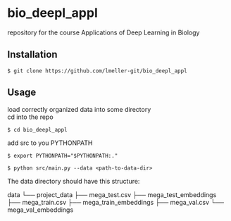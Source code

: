 # bio_deepl_appl

repository for the course Applications of Deep Learning in Biology

## Installation  

```$ git clone https://github.com/lmeller-git/bio_deepl_appl```

## Usage

load correctly organized data into some directory  
cd into the repo

```$ cd bio_deepl_appl```

add src to you PYTHONPATH  

```$ export PYTHONPATH="$PYTHONPATH:."```

```$ python src/main.py --data <path-to-data-dir>```

The data directory should have this structure:  

data
└── project_data
    ├── mega_test.csv
    ├── mega_test_embeddings
    ├── mega_train.csv
    ├── mega_train_embeddings
    ├── mega_val.csv
    └── mega_val_embeddings

